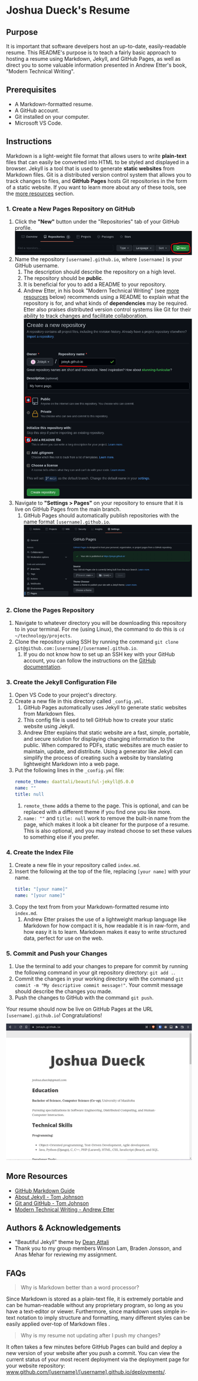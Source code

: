 # Joshua Dueck's Resume

## Purpose
It is important that software develpers host an up-to-date, easily-readable resume. This README's purpose is to teach a fairly basic approach to hosting a resume using Markdown, Jekyll, and GitHub Pages, as well as direct you to some valuable information presented in Andrew Etter's book, "Modern Technical Writing".

## Prerequisites
* A Markdown-formatted resume. 
* A GitHub account.
* Git installed on your computer.
* Microsoft VS Code.

## Instructions
Markdown is a light-weight file format that allows users to write **plain-text** files that can easily be converted into HTML to be styled and displayed in a browser. Jekyll is a tool that is used to generate **static websites** from Markdown files. Git is a distributed version control system that allows you to track changes to files, and **GitHub Pages** hosts Git repositories in the form of a static website. If you want to learn more about any of these tools, see the [more resources](#more-resources) section.

### 1. Create a New Pages Repository on GitHub
1. Click the **"New"** button under the "Repositories" tab of your GitHub profile.
![A screenshot of the repositories tab of a GitHub user profile.](img/1new-repo.png)
2. Name the repository `[username].github.io`, where `[username]` is your GitHub username.
   1. The description should describe the repository on a high level.
   2. The repository should be **public**.
   3. It is beneficial for you to add a README to your repository.
   4. Andrew Etter, in his book "Modern Technical Writing" (see [more resources](#more-resources) below) recommends using a README to explain what the repository is for, and what kinds of **dependencies** may be required. Etter also praises distributed version control systems like Git for their ability to track changes and facilitate collaboration.
![A screenshot of the "Create a new repository" page on GitHub.](img/2repo-details.png)
3. Navigate to **"Settings > Pages"** on your repository to ensure that it is live on GitHub Pages from the main branch.
   1. GitHub Pages should automatically publish repositories with the name format `[username].github.io`.
![A screenshot of the "Settings > Pages" page on GitHub.](img/2-1-pages-settings.png)

### 2. Clone the Pages Repository
1. Navigate to whatever directory you will be downloading this repository to in your terminal. For me (using Linux), the command to do this is `cd ~/technology/projects`.
2. Clone the repository using SSH by running the command `git clone git@github.com:[username]/[username].github.io`.
   1. If you do not know how to set up an SSH key with your GitHub account, you can follow the instructions on the [GitHub documentation](https://https://docs.github.com/en/authentication/connecting-to-github-with-ssh/adding-a-new-ssh-key-to-your-github-account).

### 3. Create the Jekyll Configuration File
1. Open VS Code to your project's directory.
2. Create a new file in this directory called `_config.yml`.
   1. GitHub Pages automatically uses Jekyll to generate static websites from Markdown files.
   2. This config file is used to tell GitHub how to create your static website using Jekyll.
   3. Andrew Etter explains that static website are a fast, simple, portable, and secure solution for displaying changing information to the public. When compared to PDFs, static websites are much easier to maintain, update, and distribute. Using a generator like Jekyll can simplify the process of creating such a website by translating lightweight Markdown into a web page.
3. Put the following lines in the `_config.yml` file:
    ```yaml
    remote_theme: daattali/beautiful-jekyll@5.0.0
    name: ""
    title: null
    ```
    1. `remote_theme` adds a theme to the page. This is optional, and can be replaced with a different theme if you find one you like more.
    2. `name: ""` and `title: null` work to remove the built-in name from the page, which makes it look a bit cleaner for the purpose of a resume. This is also optional, and you may instead choose to set these values to something else if you prefer.

### 4. Create the Index File
1. Create a new file in your repository called `index.md`.
2. Insert the following at the top of the file, replacing `[your name]` with your name.
    ```yaml
    title: "[your name]"
    name: "[your name]"
    ```
3. Copy the text from from your Markdown-formatted resume into `index.md`.
    1. Andrew Etter praises the use of a lightweight markup language like Markdown for how compact it is, how readable it is in raw-form, and how easy it is to learn. Markdown makes it easy to write structured data, perfect for use on the web.

### 5. Commit and Push your Changes
1. Use the terminal to add your changes to prepare for commit by running the following command in your git repository directory: `git add .`.
2. Commit the changes in your working directory with the command `git commit -m "My descriptive commit message!"`. Your commit message should describe the changes you made.
3. Push the changes to GitHub with the command `git push`.

Your resume should now be live on GitHub Pages at the URL `[username].github.io`! Congratulations!

![An animated GIF of my resume's static website.](img/website.gif)

## More Resources
* [GitHub Markdown Guide](https://docs.github.com/en/get-started/writing-on-github/getting-started-with-writing-and-formatting-on-github/basic-writing-and-formatting-syntax) 
* [About Jekyll - Tom Johnson](https://idratherbewriting.com/about-jekyll/)
* [Git and GitHub - Tom Johnson](https://idratherbewriting.com/trends/trends-to-follow-or-forget-git-and-github.html#what-is-git-and-github)
* [Modern Technical Writing - Andrew Etter](https://www.amazon.ca/Modern-Technical-Writing-Introduction-Documentation-ebook/dp/B01A2QL9SS/ref=sr_1_1?crid=34CWJJ01OLN9L&keywords=andrew+etter&qid=1647982469&sprefix=andrew+ette%2Caps%2C80&sr=8-1)

## Authors & Acknowledgements
* "Beautiful Jekyll" theme by [Dean Attali](https://github.com/daattali/beautiful-jekyll)
* Thank you to my group members Winson Lam, Braden Jonsson, and Anas Mehar for reviewing my assignment.

## FAQs
> Why is Markdown better than a word processor?

Since Markdown is stored as a plain-text file, it is extremely portable and can be human-readable without any proprietary program, so long as you have a text-editor or viewer. Furthermore, since markdown uses simple in-text notation to imply structure and formatting, many different styles can be easily applied over-top of Markdown files .
<br>

> Why is my resume not updating after I push my changes?

It often takes a few minutes before GitHub Pages can build and deploy a new version of your website after you push a commit. You can view the current status of your most recent deployment via the deployment page for your website repository: www.github.com/[username]/[username].github.io/deployments/.
